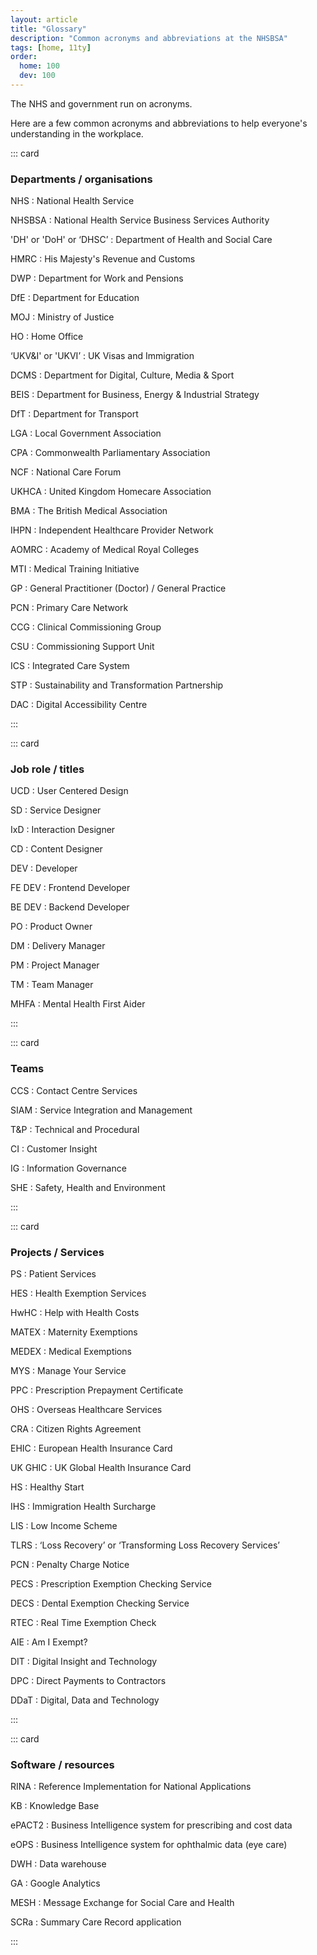 ```yaml
---
layout: article
title: "Glossary"
description: "Common acronyms and abbreviations at the NHSBSA"
tags: [home, 11ty]
order: 
  home: 100
  dev: 100
---
```


The NHS and government run on acronyms.

Here are a few common acronyms and abbreviations to help everyone's understanding in the workplace.

::: card
### Departments / organisations

NHS
: National Health Service

NHSBSA
: National Health Service Business Services Authority

'DH' or 'DoH' or ‘DHSC’
: Department of Health and Social Care

HMRC
: His Majesty's Revenue and Customs

DWP
: Department for Work and Pensions

DfE
: Department for Education

MOJ
: Ministry of Justice

HO
: Home Office

‘UKV&I' or 'UKVI’
: UK Visas and Immigration

DCMS
: Department for Digital, Culture, Media & Sport

BEIS 
: Department for Business, Energy & Industrial Strategy

DfT
: Department for Transport

LGA 
: Local Government Association

CPA 
: Commonwealth Parliamentary Association

NCF
: National Care Forum

UKHCA 
: United Kingdom Homecare Association

BMA 
: The British Medical Association

IHPN 
: Independent Healthcare Provider Network

AOMRC
: Academy of Medical Royal Colleges

MTI
: Medical Training Initiative

GP
: General Practitioner (Doctor) / General Practice

PCN
: Primary Care Network

CCG
: Clinical Commissioning Group

CSU
: Commissioning Support Unit

ICS
: Integrated Care System

STP
: Sustainability and Transformation Partnership

DAC
: Digital Accessibility Centre

:::

::: card
### Job role / titles

UCD
: User Centered Design

SD
: Service Designer

IxD
: Interaction Designer

CD
: Content Designer

DEV
: Developer

FE DEV
: Frontend Developer

BE DEV
: Backend Developer

PO
: Product Owner

DM
: Delivery Manager

PM
: Project Manager

TM
: Team Manager

MHFA
: Mental Health First Aider

:::

::: card
### Teams

CCS
: Contact Centre Services

SIAM
: Service Integration and Management

T&P
: Technical and Procedural

CI
: Customer Insight

IG
: Information Governance 

SHE
: Safety, Health and Environment 

:::

::: card
### Projects / Services

PS
: Patient Services

HES
: Health Exemption Services

HwHC
: Help with Health Costs

MATEX
: Maternity Exemptions

MEDEX
: Medical Exemptions

MYS
: Manage Your Service

PPC
: Prescription Prepayment Certificate

OHS
: Overseas Healthcare Services

CRA
: Citizen Rights Agreement

EHIC
: European Health Insurance Card

UK GHIC
: UK Global Health Insurance Card

HS
: Healthy Start

IHS
: Immigration Health Surcharge

LIS
: Low Income Scheme

TLRS
: ‘Loss Recovery’ or ‘Transforming Loss Recovery Services’

PCN
: Penalty Charge Notice

PECS
: Prescription Exemption Checking Service

DECS
: Dental Exemption Checking Service

RTEC
: Real Time Exemption Check

AIE
: Am I Exempt? 

DIT
: Digital Insight and Technology

DPC
: Direct Payments to Contractors

DDaT
: Digital, Data and Technology

:::

::: card
### Software / resources

RINA
: Reference Implementation for National Applications

KB
: Knowledge Base

ePACT2
: Business Intelligence system for prescribing and cost data

eOPS
: Business Intelligence system for ophthalmic data (eye care)

DWH
: Data warehouse

GA
: Google Analytics

MESH
: Message Exchange for Social Care and Health

SCRa
: Summary Care Record application

:::